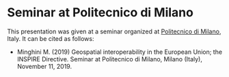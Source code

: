 # Seminar at Politecnico di Milano
This presentation was given at a seminar organized at [Politecnico di Milano](https://www.polimi.it), Italy.
It can be cited as follows:

* Minghini M. (2019) Geospatial interoperability in the European Union; the INSPIRE Directive. Seminar at Politecnico di Milano, Milano (Italy), November 11, 2019.
